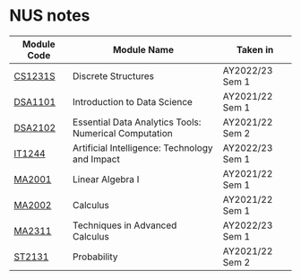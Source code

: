 # NUS notes

 Module Code | Module Name | Taken in 
 --- | --- | ---
 [CS1231S](/CS1231S) | Discrete Structures | AY2022/23 Sem 1
 [DSA1101](/DSA1101) | Introduction to Data Science | AY2021/22 Sem 1
 [DSA2102](/DSA2102) | Essential Data Analytics Tools: Numerical Computation | AY2021/22 Sem 2
 [IT1244](/IT1244) | Artificial Intelligence: Technology and Impact | AY2022/23 Sem 1 
 [MA2001](/MA2001) | Linear Algebra I | AY2021/22 Sem 1
 [MA2002](/MA2002) | Calculus | AY2021/22 Sem 1
 [MA2311](/MA2311) | Techniques in Advanced Calculus | AY2022/23 Sem 1 
 [ST2131](/ST2131) | Probability | AY2021/22 Sem 2
